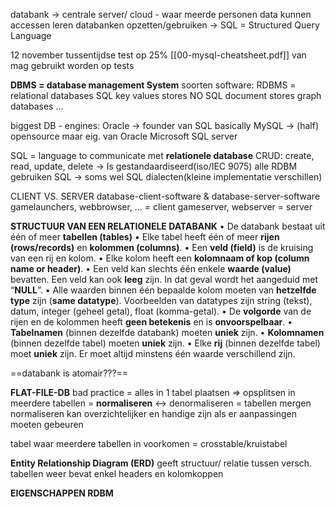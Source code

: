 databank
-> centrale server/ cloud - waar meerde personen data kunnen accessen
leren databanken opzetten/gebruiken -> SQL = Structured Query Language

12 november tussentijdse test op 25% 
[[00-mysql-cheatsheet.pdf]] van mag gebruikt worden op tests

**DBMS = database management System**
soorten software:
	RDBMS = relational databases        SQL
	key values stores                              NO SQL
	document stores
	graph databases
	...

biggest DB - engines:
	Oracle -> founder van SQL basically
	MySQL -> (half) opensource maar eig. van Oracle	
	Microsoft  SQL server 

SQL = language to communicate met **relationele database**
	CRUD: create, read, update, delete
-> Is gestandaardiseerd(iso/IEC 9075)
alle RDBM gebruiken SQL -> soms wel SQL dialecten(kleine implementatie verschillen)



CLIENT VS. SERVER
	database-client-software & database-server-software
	gamelaunchers, webbrowser, ... = client
	gameserver, webserver = server

**STRUCTUUR VAN EEN RELATIONELE DATABANK**
	• De databank bestaat uit één of meer **tabellen (tables)** 
	• Elke tabel heeft één of meer **rijen (rows/records)** en **kolommen (columns)**. • Een **veld (field)** is de kruising van een rij en kolom. 
	• Elke kolom heeft een **kolomnaam of kop (column name or header)**. 
	• Een veld kan slechts één enkele **waarde (value)** bevatten. Een veld kan ook **leeg** zijn. In dat geval wordt het aangeduid met “**NULL**”. 
	• Alle waarden binnen één bepaalde kolom moeten van **hetzelfde type** zijn (**same datatype**). Voorbeelden van datatypes zijn string (tekst), datum, integer (geheel getal), float (komma-getal). 
	• De **volgorde** van de rijen en de kolommen heeft **geen betekenis** en is **onvoorspelbaar**. 
	• **Tabelnamen** (binnen dezelfde databank) moeten **uniek** zijn. 
	• **Kolomnamen** (binnen dezelfde tabel) moeten **uniek** zijn. 
	• Elke **rij** (binnen dezelfde tabel) moet **uniek** zijn. Er moet altijd minstens één waarde verschillend zijn.

==databank is atomair???==

**FLAT-FILE-DB**
	bad practice 
	= alles in 1 tabel plaatsen
	=> opsplitsen in meerdere tabellen = **normaliseren** <-> denormaliseren = tabellen mergen
	normaliseren kan overzichtelijker en handige zijn als er aanpassingen moeten gebeuren

tabel waar meerdere tabellen in voorkomen = crosstable/kruistabel

**Entity Relationship Diagram (ERD)**
	geeft structuur/ relatie tussen versch. tabellen weer
	bevat enkel headers en kolomkoppen

**EIGENSCHAPPEN RDBM**







